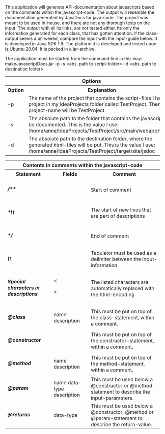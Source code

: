This application will generate API-documentation about javascripts based on the comments within the javascript-code.
The output will resemble the documentation generated by JavaDocs for java-code.
The project was meant to be used in-house, and there are not any thorough tests on the input.
The output with all its links, are not tested either. Its only the information generated for each class, that has gotten attention.
If the class-output seems a bit weired, compare the input with the input-guide below. 
It is developed in Java SDK 1.8. The platform it is developed and tested upon is Ubuntu 20.04. It is packed in a jar-archive.
 
The application must be started from the command-line in this way:
makeJavascriptDocs.jar -p <project-name> -s <abs. path to script-folder> -d <abs. path to destination folder>

<table>
<tr>
<th colspan="2">
<hd2>Options</hd2>
</th>
</tr>
<tr>
<th>
Option
</th>
<th>
Explanation
</th>
</tr>
<tr>
<td>
-p
</td>
<td>
The name of the project that contains the script-files 
I have a project in my IdeaProjects folder called TestProject. Then the project-name will be TestProject
</td>
</tr>
<tr>
<td>
-s
</td>
<td>
The absolute path to the folder that contains the javascripts to be documented.
This is the value I use: /home/anne/IdeaProjects/TestProject/src/main/webapp/Scripts
</td>
</tr>
<tr>
<td>
-d
</td>
<td>
The absolute path to the destination folder, where the generated html-files will be put.
This is the value I use: /home/anne/IdeaProjects/TestProject/target/site/jsdoc
</td>
</tr>
</table>

<table>
<tr>
<th colspan="3">
<hd2>Contents in comments within the javascript-code</hd2>
</th>
</tr>
<tr>
<th>
Statement
</th>
<th>
Fields
</th>
<th>
Comment
</th>
</tr>
<tr>
<td>
<h5>/**</h5>
</td>
<td>
</td>
<td>
Start of comment
</td>
</tr>
<tr>
<td>
<h5>*\t</h5>
</td>
<td>
</td>
<td>
The start of new lines that are part of descriptions
</td>
</tr>
<tr>
<td>
<h5>*/</h5>
</td>
<td>
</td>
<td>
End of comment
</td>
</tr>
<tr>
<td>
<h5>\t</h5>
</td>
<td>
</td>
<td>
Tabulator must be used as a delimiter between the input-information
</td>
</tr>
<tr>
<td>
<h5>Special characters in descriptions</h5>
</td>
<td>
&#60;

&#62;
</td>
<td>
The listed characters are automatically replaced with the html-encoding
</td>
</tr>
<tr>
<td>
<h5>@class</h5>
</td>
<td>
name
description
</td>
<td>
This must be put on top of the class-statement, within a comment.
</td>
</tr>
<tr>
<td>
<h5>@constructor</h5>
</td>
<td>
</td>
<td>
This must be put on top of the constructor-statement, within a comment.
</td>
</tr>
<tr>
<td>
<h5>@method</h5>
</td>
<td>
name
description
</td>
<td>
This must be put on top of the method-statement, within a comment.
</td>
</tr>
<tr>
<td>
<h5>@param</h5>
</td>
<td>
name
data-type
description
</td>
<td>
This must be used below a @constructor or @method-statement to describe the input-parameters.
</td>
</tr>
<tr>
<td>
<h5>@returns</h5>
</td>
<td>
data-type
</td>
<td>
This must be used below a @constructor, @method or @param-statement to describe the return-value.
</td>
</tr>
</table>